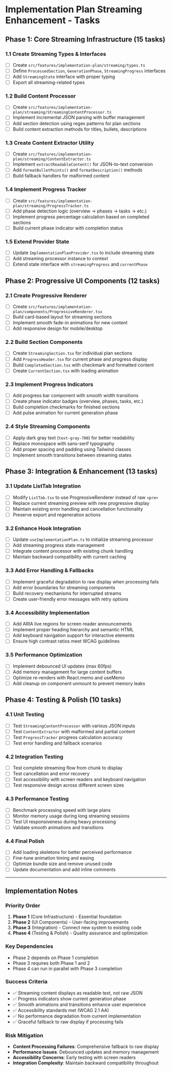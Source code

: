 # Implementation Plan Streaming Enhancement - Tasks

## Phase 1: Core Streaming Infrastructure (15 tasks)

### 1.1 Create Streaming Types & Interfaces
- [ ] Create `src/features/implementation-plan/streaming/types.ts`
- [ ] Define `ProcessedSection`, `GenerationPhase`, `StreamingProgress` interfaces
- [ ] Add `StreamingState` interface with proper typing
- [ ] Export all streaming-related types

### 1.2 Build Content Processor
- [ ] Create `src/features/implementation-plan/streaming/StreamingContentProcessor.ts`
- [ ] Implement incremental JSON parsing with buffer management
- [ ] Add section detection using regex patterns for plan sections
- [ ] Build content extraction methods for titles, bullets, descriptions

### 1.3 Create Content Extractor Utility
- [ ] Create `src/features/implementation-plan/streaming/ContentExtractor.ts`
- [ ] Implement `extractReadableContent()` for JSON-to-text conversion
- [ ] Add `formatBulletPoints()` and `formatDescription()` methods
- [ ] Build fallback handlers for malformed content

### 1.4 Implement Progress Tracker
- [ ] Create `src/features/implementation-plan/streaming/ProgressTracker.ts`
- [ ] Add phase detection logic (overview → phases → tasks → etc.)
- [ ] Implement progress percentage calculation based on completed sections
- [ ] Build current phase indicator with completion status

### 1.5 Extend Provider State
- [ ] Update `ImplementationPlanProvider.tsx` to include streaming state
- [ ] Add streaming processor instance to context
- [ ] Extend state interface with `streamingProgress` and `currentPhase`

## Phase 2: Progressive UI Components (12 tasks)

### 2.1 Create Progressive Renderer
- [ ] Create `src/features/implementation-plan/components/ProgressiveRenderer.tsx`
- [ ] Build card-based layout for streaming sections
- [ ] Implement smooth fade-in animations for new content
- [ ] Add responsive design for mobile/desktop

### 2.2 Build Section Components
- [ ] Create `StreamingSection.tsx` for individual plan sections
- [ ] Add `ProgressHeader.tsx` for current phase and progress display
- [ ] Build `CompletedSection.tsx` with checkmark and formatted content
- [ ] Create `CurrentSection.tsx` with loading animation

### 2.3 Implement Progress Indicators
- [ ] Add progress bar component with smooth width transitions
- [ ] Create phase indicator badges (overview, phases, tasks, etc.)
- [ ] Build completion checkmarks for finished sections
- [ ] Add pulse animation for current generation phase

### 2.4 Style Streaming Components
- [ ] Apply dark gray text (`text-gray-700`) for better readability
- [ ] Replace monospace with sans-serif typography
- [ ] Add proper spacing and padding using Tailwind classes
- [ ] Implement smooth transitions between streaming states

## Phase 3: Integration & Enhancement (13 tasks)

### 3.1 Update ListTab Integration
- [ ] Modify `ListTab.tsx` to use ProgressiveRenderer instead of raw `<pre>`
- [ ] Replace current streaming preview with new progressive display
- [ ] Maintain existing error handling and cancellation functionality
- [ ] Preserve export and regeneration actions

### 3.2 Enhance Hook Integration
- [ ] Update `useImplementationPlan.ts` to initialize streaming processor
- [ ] Add streaming progress state management
- [ ] Integrate content processor with existing chunk handling
- [ ] Maintain backward compatibility with current caching

### 3.3 Add Error Handling & Fallbacks
- [ ] Implement graceful degradation to raw display when processing fails
- [ ] Add error boundaries for streaming components
- [ ] Build recovery mechanisms for interrupted streams
- [ ] Create user-friendly error messages with retry options

### 3.4 Accessibility Implementation
- [ ] Add ARIA live regions for screen reader announcements
- [ ] Implement proper heading hierarchy and semantic HTML
- [ ] Add keyboard navigation support for interactive elements
- [ ] Ensure high contrast ratios meet WCAG guidelines

### 3.5 Performance Optimization
- [ ] Implement debounced UI updates (max 60fps)
- [ ] Add memory management for large content buffers
- [ ] Optimize re-renders with React.memo and useMemo
- [ ] Add cleanup on component unmount to prevent memory leaks

## Phase 4: Testing & Polish (10 tasks)

### 4.1 Unit Testing
- [ ] Test `StreamingContentProcessor` with various JSON inputs
- [ ] Test `ContentExtractor` with malformed and partial content
- [ ] Test `ProgressTracker` progress calculation accuracy
- [ ] Test error handling and fallback scenarios

### 4.2 Integration Testing
- [ ] Test complete streaming flow from chunk to display
- [ ] Test cancellation and error recovery
- [ ] Test accessibility with screen readers and keyboard navigation
- [ ] Test responsive design across different screen sizes

### 4.3 Performance Testing
- [ ] Benchmark processing speed with large plans
- [ ] Monitor memory usage during long streaming sessions
- [ ] Test UI responsiveness during heavy processing
- [ ] Validate smooth animations and transitions

### 4.4 Final Polish
- [ ] Add loading skeletons for better perceived performance
- [ ] Fine-tune animation timing and easing
- [ ] Optimize bundle size and remove unused code
- [ ] Update documentation and add inline comments

---

## Implementation Notes

### Priority Order
1. **Phase 1** (Core Infrastructure) - Essential foundation
2. **Phase 2** (UI Components) - User-facing improvements  
3. **Phase 3** (Integration) - Connect new system to existing code
4. **Phase 4** (Testing & Polish) - Quality assurance and optimization

### Key Dependencies
- Phase 2 depends on Phase 1 completion
- Phase 3 requires both Phase 1 and 2
- Phase 4 can run in parallel with Phase 3 completion

### Success Criteria
- ✅ Streaming content displays as readable text, not raw JSON
- ✅ Progress indicators show current generation phase
- ✅ Smooth animations and transitions enhance user experience
- ✅ Accessibility standards met (WCAG 2.1 AA)
- ✅ No performance degradation from current implementation
- ✅ Graceful fallback to raw display if processing fails

### Risk Mitigation
- **Content Processing Failures**: Comprehensive fallback to raw display
- **Performance Issues**: Debounced updates and memory management
- **Accessibility Concerns**: Early testing with screen readers
- **Integration Complexity**: Maintain backward compatibility throughout